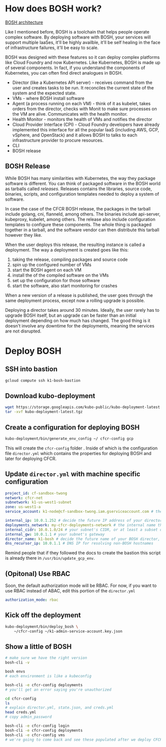 # How does BOSH work?

[BOSH architecture](https://bosh.io/docs/bosh-components.html)

Like I mentioned before, BOSH is a toolchain that helps people operate complex software. By deploying software with BOSH, your services will support multiple IaaSes, it'll be highly availble, it'll be self healing in the face of infrastructure failures, it'll be easy to scale.

BOSH was designed with these features so it can deploy complex platforms like Cloud Foundry and now Kubernetes. Like Kubernetes, BOSH is made up of several components. In fact, if you understand the components of Kubernetes, you can often find direct analogues in BOSH.

* Director (like a Kubernetes API server) - receives command from the user and creates tasks to be run. It reconciles the current state of the system and the expected state.
* VMs - where BOSH install software
* Agent (a process running on each VM) - think of it as kubelet, takes orders from the director, checks with Monit to make sure processes on the VM are alive. Communicates with the health monitor.
* Health Monitor - monitors the health of VMs and notifies the director
* Cloud Provider Interface (CPI) - Cloud Foundry developers have already implemented this interface for all the popular IaaS (including AWS, GCP, vSphere, and OpenStack) and it allows BOSH to talks to each infrastructure  provider to procure resources.
* CLI
* BOSH release


## BOSH Release

While BOSH has many similarities with Kubernetes, the way they package software is different. You can think of packaged software in the BOSH world as tarballs called *releases*. Releases contains the libraries, source code, binaries, scripts, and configuration templates needed to deploy a system of software. 

In case the case of the CFCR BOSH release, the packages in the tarball include golang, cni, flanneld, among others. The binaries include api-server, kubeproxy, kubelet, among others. The release also include configuration templates to configure these components. The whole thing is packaged together in a tarball, and the software vendor can then distribute this tarball however they like.

When the user deploys this release, the resulting instance is called a deployment. The way a deployment is created goes like this:

1. taking the release, compiling packages and source code
1. spin up the configured number of VMs
1. start the BOSH agent on each VM
1. install the of the compiled software on the VMs
1. set up the configuration for those software
1. start the software, also start monitoring for crashes

When a new version of a release is published, the user goes through the same deployment process, except now a rolling upgrade is possible.

Deploying a director takes around 30 minutes. Ideally, the user rarely has to upgrade BOSH itself, but an upgrade can be faster than an initial deployment depending on how much has changed. The good thing is it doesn't involve any downtime for the deployments, meaning the services are not disrupted.


# Deploy BOSH

## SSH into bastion

```sh
gcloud compute ssh k1-bosh-bastion
```

## Download kubo-deployment

```sh
wget https://storage.googleapis.com/kubo-public/kubo-deployment-latest.tgz
tar -xvf kubo-deployment-latest.tgz
```

## Create a configuration for deploying BOSH

```sh
kubo-deployment/bin/generate_env_config ~/ cfcr-config gcp
```

This will create the `cfcr-config` folder . Inside of which is the configuration file `director.yml` which contains the properties for deploying BOSH and later for deploying CFCR.

## Update `director.yml` with machine specific configuration

```yaml
project_id: cf-sandbox-twong
network: cfcr-net
subnetwork: k1-us-west1-subnet
zone: us-west1-a
service_account: k1-node@cf-sandbox-twong.iam.gserviceaccount.com # the service account created in the earlier terraform script. It'll be used by the CPI

internal_ip: 10.0.1.252 # decide the future IP address of your director, must be in your subnet
deployments_network: my-cfcr-deployments-network # the internal name that BOSH will use place deployments. Can be whatever you want
internal_cidr: 10.0.1.0/24 # your subnet's CIDR, or at least a subset of it that you want BOSH to use to deploy machines
internal_gw: 10.0.1.1 # your subnet's gateway
director_name: k1-bosh # decide the future name of your BOSH director, can be user friendly and can be whatever you want
dns_recursor_ip: 10.0.1.1 # DNS IP for resolving non-BOSH hostnames
```

Remind people that if they followed the docs to create the bastion this script is already there in `/usr/bin/update_gcp_env`.

## (Opitonal) Use RBAC

Soon, the default authorization mode will be RBAC. For now, if you want to use RBAC instead of ABAC, edit this portion of the `director.yml`

```yaml
authorization_mode: rbac
```

## Kick off the deployment

```sh
kubo-deployment/bin/deploy_bosh \
    ~/cfcr-config ~/k1-admin-service-account.key.json
```

## Show a little of BOSH

```sh
# make sure we have the right version
bosh-cli -v

bosh envs
# each environment is like a kubeconfig

bosh-cli -e cfcr-config deployments
# you'll get an error saying you're unauthorized

cd cfcr-config
ls
# explain director.yml, state.json, and creds.yml
head creds.yml
# copy admin_password

bosh-cli -e cfcr-config login
bosh-cli -e cfcr-config deployments
bosh-cli -e cfcr-config vms
# we're going to come back and see these populated after we deploy CFCR using BOSH
```